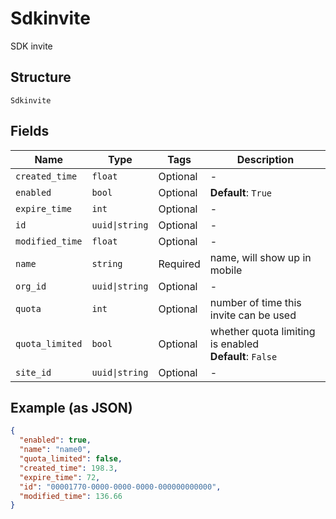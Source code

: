 
# Sdkinvite

SDK invite

## Structure

`Sdkinvite`

## Fields

| Name | Type | Tags | Description |
|  --- | --- | --- | --- |
| `created_time` | `float` | Optional | - |
| `enabled` | `bool` | Optional | **Default**: `True` |
| `expire_time` | `int` | Optional | - |
| `id` | `uuid\|string` | Optional | - |
| `modified_time` | `float` | Optional | - |
| `name` | `string` | Required | name, will show up in mobile |
| `org_id` | `uuid\|string` | Optional | - |
| `quota` | `int` | Optional | number of time this invite can be used |
| `quota_limited` | `bool` | Optional | whether quota limiting is enabled<br>**Default**: `False` |
| `site_id` | `uuid\|string` | Optional | - |

## Example (as JSON)

```json
{
  "enabled": true,
  "name": "name0",
  "quota_limited": false,
  "created_time": 198.3,
  "expire_time": 72,
  "id": "00001770-0000-0000-0000-000000000000",
  "modified_time": 136.66
}
```

